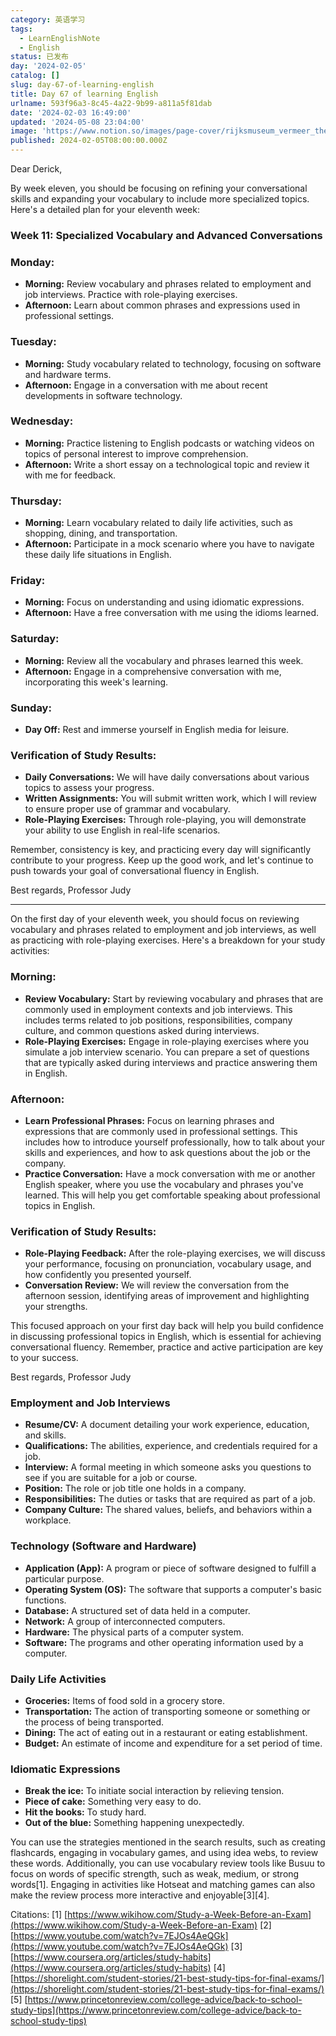 ```yaml
---
category: 英语学习
tags:
  - LearnEnglishNote
  - English
status: 已发布
day: '2024-02-05'
catalog: []
slug: day-67-of-learning-english
title: Day 67 of learning English
urlname: 593f96a3-8c45-4a22-9b99-a811a5f81dab
date: '2024-02-03 16:49:00'
updated: '2024-05-08 23:04:00'
image: 'https://www.notion.so/images/page-cover/rijksmuseum_vermeer_the_milkmaid.jpg'
published: 2024-02-05T08:00:00.000Z
---
```


Dear Derick,


By week eleven, you should be focusing on refining your conversational skills and expanding your vocabulary to include more specialized topics. Here's a detailed plan for your eleventh week:


### Week 11: Specialized Vocabulary and Advanced Conversations


### Monday:

- **Morning:** Review vocabulary and phrases related to employment and job interviews. Practice with role-playing exercises.
- **Afternoon:** Learn about common phrases and expressions used in professional settings.

### Tuesday:

- **Morning:** Study vocabulary related to technology, focusing on software and hardware terms.
- **Afternoon:** Engage in a conversation with me about recent developments in software technology.

### Wednesday:

- **Morning:** Practice listening to English podcasts or watching videos on topics of personal interest to improve comprehension.
- **Afternoon:** Write a short essay on a technological topic and review it with me for feedback.

### Thursday:

- **Morning:** Learn vocabulary related to daily life activities, such as shopping, dining, and transportation.
- **Afternoon:** Participate in a mock scenario where you have to navigate these daily life situations in English.

### Friday:

- **Morning:** Focus on understanding and using idiomatic expressions.
- **Afternoon:** Have a free conversation with me using the idioms learned.

### Saturday:

- **Morning:** Review all the vocabulary and phrases learned this week.
- **Afternoon:** Engage in a comprehensive conversation with me, incorporating this week's learning.

### Sunday:

- **Day Off:** Rest and immerse yourself in English media for leisure.

### Verification of Study Results:

- **Daily Conversations:** We will have daily conversations about various topics to assess your progress.
- **Written Assignments:** You will submit written work, which I will review to ensure proper use of grammar and vocabulary.
- **Role-Playing Exercises:** Through role-playing, you will demonstrate your ability to use English in real-life scenarios.

Remember, consistency is key, and practicing every day will significantly contribute to your progress. Keep up the good work, and let's continue to push towards your goal of conversational fluency in English.


Best regards,
Professor Judy


---


On the first day of your eleventh week, you should focus on reviewing vocabulary and phrases related to employment and job interviews, as well as practicing with role-playing exercises. Here's a breakdown for your study activities:


### Morning:

- **Review Vocabulary:** Start by reviewing vocabulary and phrases that are commonly used in employment contexts and job interviews. This includes terms related to job positions, responsibilities, company culture, and common questions asked during interviews.
- **Role-Playing Exercises:** Engage in role-playing exercises where you simulate a job interview scenario. You can prepare a set of questions that are typically asked during interviews and practice answering them in English.

### Afternoon:

- **Learn Professional Phrases:** Focus on learning phrases and expressions that are commonly used in professional settings. This includes how to introduce yourself professionally, how to talk about your skills and experiences, and how to ask questions about the job or the company.
- **Practice Conversation:** Have a mock conversation with me or another English speaker, where you use the vocabulary and phrases you've learned. This will help you get comfortable speaking about professional topics in English.

### Verification of Study Results:

- **Role-Playing Feedback:** After the role-playing exercises, we will discuss your performance, focusing on pronunciation, vocabulary usage, and how confidently you presented yourself.
- **Conversation Review:** We will review the conversation from the afternoon session, identifying areas of improvement and highlighting your strengths.

This focused approach on your first day back will help you build confidence in discussing professional topics in English, which is essential for achieving conversational fluency. Remember, practice and active participation are key to your success.


Best regards,
Professor Judy


### Employment and Job Interviews

- **Resume/CV:** A document detailing your work experience, education, and skills.
- **Qualifications:** The abilities, experience, and credentials required for a job.
- **Interview:** A formal meeting in which someone asks you questions to see if you are suitable for a job or course.
- **Position:** The role or job title one holds in a company.
- **Responsibilities:** The duties or tasks that are required as part of a job.
- **Company Culture:** The shared values, beliefs, and behaviors within a workplace.

### Technology (Software and Hardware)

- **Application (App):** A program or piece of software designed to fulfill a particular purpose.
- **Operating System (OS):** The software that supports a computer's basic functions.
- **Database:** A structured set of data held in a computer.
- **Network:** A group of interconnected computers.
- **Hardware:** The physical parts of a computer system.
- **Software:** The programs and other operating information used by a computer.

### Daily Life Activities

- **Groceries:** Items of food sold in a grocery store.
- **Transportation:** The action of transporting someone or something or the process of being transported.
- **Dining:** The act of eating out in a restaurant or eating establishment.
- **Budget:** An estimate of income and expenditure for a set period of time.

### Idiomatic Expressions

- **Break the ice:** To initiate social interaction by relieving tension.
- **Piece of cake:** Something very easy to do.
- **Hit the books:** To study hard.
- **Out of the blue:** Something happening unexpectedly.

You can use the strategies mentioned in the search results, such as creating flashcards, engaging in vocabulary games, and using idea webs, to review these words. Additionally, you can use vocabulary review tools like Busuu to focus on words of specific strength, such as weak, medium, or strong words[1]. Engaging in activities like Hotseat and matching games can also make the review process more interactive and enjoyable[3][4].


Citations:
[1] [https://www.wikihow.com/Study-a-Week-Before-an-Exam](https://www.wikihow.com/Study-a-Week-Before-an-Exam)
[2] [https://www.youtube.com/watch?v=7EJOs4AeQGk](https://www.youtube.com/watch?v=7EJOs4AeQGk)
[3] [https://www.coursera.org/articles/study-habits](https://www.coursera.org/articles/study-habits)
[4] [https://shorelight.com/student-stories/21-best-study-tips-for-final-exams/](https://shorelight.com/student-stories/21-best-study-tips-for-final-exams/)
[5] [https://www.princetonreview.com/college-advice/back-to-school-study-tips](https://www.princetonreview.com/college-advice/back-to-school-study-tips)

